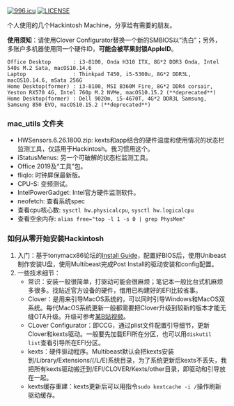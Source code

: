 
[![996.icu](https://img.shields.io/badge/link-996.icu-red.svg)](https://996.icu)
[![LICENSE](https://img.shields.io/badge/license-Anti%20996-blue.svg)](https://github.com/996icu/996.ICU/blob/master/LICENSE)

个人使用的几个Hackintosh Machine，分享给有需要的朋友。

**使用须知**：请使用Clover Configurator替换一个新的SMBIOS以“洗白”；另外，多账户多机器使用同一个硬件ID，**可能会被苹果封锁AppleID**。

```
Office Desktop       : i3-8100, Onda H310 ITX, 8G*2 DDR3 Onda, Intel 540s M.2 Sata, macOS10.14.6
Laptop               : Thinkpad T450, i5-5300u, 8G*2 DDR3L, macOS10.14.6, mSata 256G
Home Desktop(former) : i3-8100, MSI B360M Fire, 8G*2 DDR4 corsair, Yeston RX570 4G, Intel 760p M.2 NVMe, macOS10.15.2 (**deprecated**)
Home Desktop(former) : Dell 9020m, i5-4670T, 4G*2 DDR3L Samsung, Samsung 850 EVO, macOS10.15.2 (**deprecated**)
```

### mac_utils 文件夹
- HWSensors.6.26.1800.zip: kexts和app结合的硬件温度和使用情况的状态栏监测工具，仅适用于Hackintosh。我习惯用这个。
- iStatusMenus: 另一个可破解的状态栏监测工具。
- Office 2019及“工具”包。
- fliqlo: 时钟屏保最新版。
- CPU-S: 变频测试。
- IntelPowerGadget: Intel官方硬件监测软件。
- neofetch: 查看系统spec
- 查看cpu核心数: `sysctl hw.physicalcpu`, `sysctl hw.logicalcpu`
- 查看空余内存: `alias free="top -l 1 -s 0 | grep PhysMem"`

### 如何从零开始安装Hackintosh
1. 入门：基于tonymacx86论坛的[Install Guide](https://www.tonymacx86.com/threads/unibeast-install-macos-mojave-on-any-supported-intel-based-pc.259381/)，配置好BIOS后，使用Unibeast制作安装U盘，使用Multibeast完成Post Install的驱动安装和config配置。
1. 一些技术细节：
    - 常识：安装一般很简单，打驱动可能会很麻烦；笔记本一般比台式机麻烦多很多。找贴近官方设备的硬件，借用已构建好的EFI比较省事。
    - Clover：是用来引导MacOS系统的，可以同时引导Windows和MacOS双系统。每代MacOS系统更新一般都需要把Clover升级到较新的版本才能无缝OTA升级。升级可参考[某B站视频](https://www.bilibili.com/video/av49751074?t=72)。
    - CLover Configurator：即CCG，通过plist文件配置引导细节，更新Clover和kexts驱动。一般要先加载EFI所在分区，也可以用`diskutil list`查看引导所在EFI分区。
    - kexts：硬件驱动程序。Multibeast默认会把kexts安装到/Library/Extensions/(/L/E)系统目录，为了系统更新后kexts不丢失，我把所有kexts驱动搬迁到/EFI/CLOVER/Kexts/other目录，即驱动和引导放在一起。
    - kexts缓存重建：kexts更新后可以用指令`sudo kextcache -i /`操作刷新驱动缓存。
